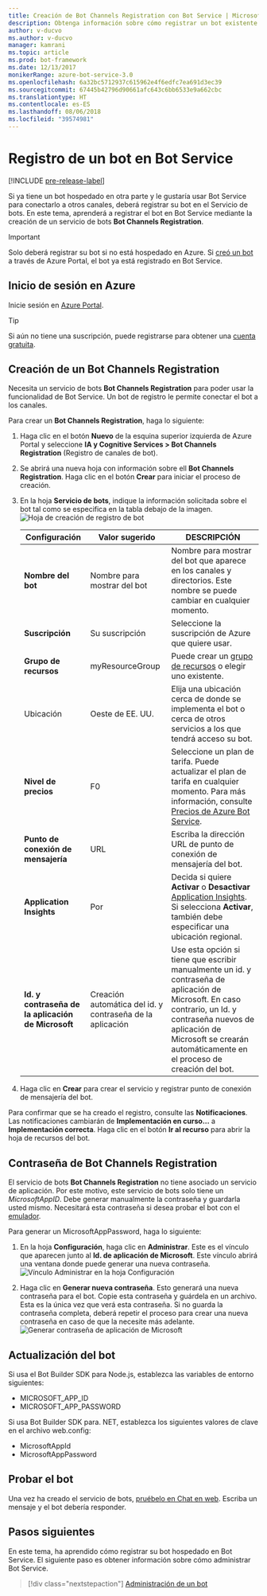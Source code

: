 ```yaml
---
title: Creación de Bot Channels Registration con Bot Service | Microsoft Docs
description: Obtenga información sobre cómo registrar un bot existente en Bot Service.
author: v-ducvo
ms.author: v-ducvo
manager: kamrani
ms.topic: article
ms.prod: bot-framework
ms.date: 12/13/2017
monikerRange: azure-bot-service-3.0
ms.openlocfilehash: 6a32bc5712937c615962e4f6edfc7ea691d3ec39
ms.sourcegitcommit: 67445b42796d90661afc643c6bb6533e9a662cbc
ms.translationtype: HT
ms.contentlocale: es-ES
ms.lasthandoff: 08/06/2018
ms.locfileid: "39574981"
---
```

# <a name="register-a-bot-with-bot-service"></a>Registro de un bot en Bot Service

[!INCLUDE [pre-release-label](includes/pre-release-label-v3.md)]

Si ya tiene un bot hospedado en otra parte y le gustaría usar Bot Service para conectarlo a otros canales, deberá registrar su bot en el Servicio de bots. En este tema, aprenderá a registrar el bot en Bot Service mediante la creación de un servicio de bots **Bot Channels Registration**.

> [!IMPORTANT] 
> Solo deberá registrar su bot si no está hospedado en Azure. Si [creó un bot](bot-service-quickstart.md) a través de Azure Portal, el bot ya está registrado en Bot Service.

## <a name="log-in-to-azure"></a>Inicio de sesión en Azure
Inicie sesión en [Azure Portal](http://portal.azure.com).

> [!TIP]
> Si aún no tiene una suscripción, puede registrarse para obtener una <a href="https://azure.microsoft.com/en-us/free/" target="_blank">cuenta gratuita</a>.

## <a name="create-a-bot-channels-registration"></a>Creación de un Bot Channels Registration
Necesita un servicio de bots **Bot Channels Registration** para poder usar la funcionalidad de Bot Service. Un bot de registro le permite conectar el bot a los canales.

Para crear un **Bot Channels Registration**, haga lo siguiente:

1. Haga clic en el botón **Nuevo** de la esquina superior izquierda de Azure Portal y seleccione **IA y Cognitive Services > Bot Channels Registration** (Registro de canales de bot). 

2. Se abrirá una nueva hoja con información sobre ell **Bot Channels Registration**. Haga clic en el botón **Crear** para iniciar el proceso de creación. 

3. En la hoja **Servicio de bots**, indique la información solicitada sobre el bot tal como se especifica en la tabla debajo de la imagen.  <br/>
   ![Hoja de creación de registro de bot](~/media/azure-bot-quickstarts/registration-create-bot-service-blade.png)


   |                    Configuración                     |         Valor sugerido         |                                                                                                  DESCRIPCIÓN                                                                                                  |
   |------------------------------------------------|---------------------------------|---------------------------------------------------------------------------------------------------------------------------------------------------------------------------------------------------------------|
   |           <strong>Nombre del bot</strong>            |     Nombre para mostrar del bot     |                                                  Nombre para mostrar del bot que aparece en los canales y directorios. Este nombre se puede cambiar en cualquier momento.                                                  |
   |         <strong>Suscripción</strong>          |        Su suscripción        |                                                                                Seleccione la suscripción de Azure que quiere usar.                                                                                 |
   |        <strong>Grupo de recursos</strong>         |         myResourceGroup         |                                 Puede crear un [grupo de recursos](/azure/azure-resource-manager/resource-group-overview#resource-groups) o elegir uno existente.                                  |
   |                    Ubicación                    |             Oeste de EE. UU.             |                                                        Elija una ubicación cerca de donde se implementa el bot o cerca de otros servicios a los que tendrá acceso su bot.                                                         |
   |         <strong>Nivel de precios</strong>          |               F0                |             Seleccione un plan de tarifa. Puede actualizar el plan de tarifa en cualquier momento. Para más información, consulte [Precios de Azure Bot Service](https://azure.microsoft.com/en-us/pricing/details/bot-service/).              |
   |      <strong>Punto de conexión de mensajería</strong>       |               URL               |                                                                               Escriba la dirección URL de punto de conexión de mensajería del bot.                                                                                |
   |     <strong>Application Insights</strong>      |               Por                | Decida si quiere <strong>Activar</strong> o <strong>Desactivar</strong> [Application Insights](bot-service-manage-analytics.md). Si selecciona <strong>Activar</strong>, también debe especificar una ubicación regional. |
   | <strong>Id. y contraseña de la aplicación de Microsoft</strong> | Creación automática del id. y contraseña de la aplicación |              Use esta opción si tiene que escribir manualmente un id. y contraseña de aplicación de Microsoft. En caso contrario, un Id. y contraseña nuevos de aplicación de Microsoft se crearán automáticamente en el proceso de creación del bot.               |


4. Haga clic en **Crear** para crear el servicio y registrar punto de conexión de mensajería del bot.

Para confirmar que se ha creado el registro, consulte las **Notificaciones**. Las notificaciones cambiarán de **Implementación en curso...** a **Implementación correcta**. Haga clic en el botón **Ir al recurso** para abrir la hoja de recursos del bot. 

## <a name="bot-channels-registration-password"></a>Contraseña de Bot Channels Registration

El servicio de bots **Bot Channels Registration** no tiene asociado un servicio de aplicación. Por este motivo, este servicio de bots solo tiene un *MicrosoftAppID*. Debe generar manualmente la contraseña y guardarla usted mismo. Necesitará esta contraseña si desea probar el bot con el [emulador](bot-service-debug-emulator.md).

Para generar un MicrosoftAppPassword, haga lo siguiente:

1. En la hoja **Configuración**, haga clic en **Administrar**. Este es el vínculo que aparecen junto al **Id. de aplicación de Microsoft**. Este vínculo abrirá una ventana donde puede generar una nueva contraseña. <br/>
  ![Vínculo Administrar en la hoja Configuración](~/media/azure-bot-quickstarts/registration-settings-manage-link.png)

2. Haga clic en **Generar nueva contraseña**. Esto generará una nueva contraseña para el bot. Copie esta contraseña y guárdela en un archivo. Esta es la única vez que verá esta contraseña. Si no guarda la contraseña completa, deberá repetir el proceso para crear una nueva contraseña en caso de que la necesite más adelante. <br/>
  ![Generar contraseña de aplicación de Microsoft](~/media/azure-bot-quickstarts/registration-generate-app-password.png)

## <a name="update-the-bot"></a>Actualización del bot

Si usa el Bot Builder SDK para Node.js, establezca las variables de entorno siguientes:

* MICROSOFT_APP_ID
* MICROSOFT_APP_PASSWORD

Si usa Bot Builder SDK para. NET, establezca los siguientes valores de clave en el archivo web.config:

* MicrosoftAppId
* MicrosoftAppPassword

## <a name="test-the-bot"></a>Probar el bot

Una vez ha creado el servicio de bots, [pruébelo en Chat en web](bot-service-manage-test-webchat.md). Escriba un mensaje y el bot debería responder.

## <a name="next-steps"></a>Pasos siguientes

En este tema, ha aprendido cómo registrar su bot hospedado en Bot Service. El siguiente paso es obtener información sobre cómo administrar Bot Service.

> [!div class="nextstepaction"]
> [Administración de un bot](bot-service-manage-overview.md)

